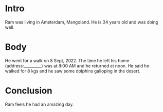 # Intro
Ram was living in Amsterdam, Mangoland. He is 34 years old and was doing well. 

# Body
He went for a walk on 8 Sept, 2022. The time he left his home (address:_________) was at 8:00 AM and he returned at noon. 
He said he walked for 8 kgs and he saw some dolphins galloping in the desert. 

# Conclusion
Ram feels he had an amazing day. 